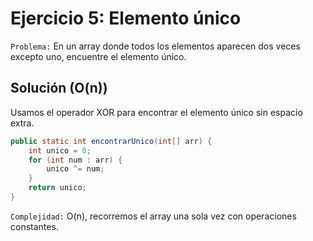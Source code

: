 # **Ejercicio 5: Elemento único**

`Problema:` En un array donde todos los elementos aparecen dos veces excepto uno, encuentre el elemento único.

## **Solución (O(n))**

Usamos el operador XOR para encontrar el elemento único sin espacio extra.

```java
public static int encontrarUnico(int[] arr) {
    int unico = 0;
    for (int num : arr) {
        unico ^= num;
    }
    return unico;
}
```

`Complejidad:` O(n), recorremos el array una sola vez con operaciones constantes.
